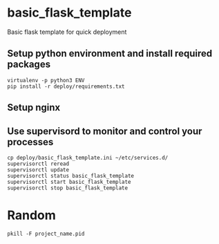 # basic_flask_template
Basic flask template for quick deployment


## Setup python environment and install required packages

```
virtualenv -p python3 ENV
pip install -r deploy/requirements.txt
```


## Setup nginx 



## Use supervisord to monitor and control your processes 

```
cp deploy/basic_flask_template.ini ~/etc/services.d/
supervisorctl reread
supervisorctl update
supervisorctl status basic_flask_template
supervisorctl start basic_flask_template
supervisorctl stop basic_flask_template
```


# Random

```
pkill -F project_name.pid
```
